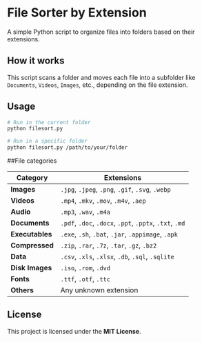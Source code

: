 # File Sorter by Extension

A simple Python script to organize files into folders based on their extensions.

## How it works

This script scans a folder and moves each file into a subfolder like `Documents`, `Videos`, `Images`, etc., depending on the file extension.

## Usage

```bash
# Run in the current folder
python filesort.py

# Run in a specific folder
python filesort.py /path/to/your/folder
```

##File categories

| Category        | Extensions                                              |
| --------------- | ------------------------------------------------------- |
| **Images**      | `.jpg`, `.jpeg`, `.png`, `.gif`, `.svg`, `.webp`        |
| **Videos**      | `.mp4`, `.mkv`, `.mov`, `.m4v`, `.aep`                  |
| **Audio**       | `.mp3`, `.wav`, `.m4a`                                  |
| **Documents**   | `.pdf`, `.doc`, `.docx`, `.ppt`, `.pptx`, `.txt`, `.md` |
| **Executables** | `.exe`, `.sh`, `.bat`, `.jar`, `.appimage`, `.apk`      |
| **Compressed**  | `.zip`, `.rar`, `.7z`, `.tar`, `.gz`, `.bz2`            |
| **Data**        | `.csv`, `.xls`, `.xlsx`, `.db`, `.sql`, `.sqlite`       |
| **Disk Images** | `.iso`, `.rom`, `.dvd`                                  |
| **Fonts**       | `.ttf`, `.otf`, `.ttc`                                  |
| **Others**      | Any unknown extension                                   |

## License

This project is licensed under the **MIT License**.
